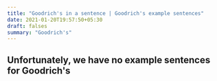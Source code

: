 ```yaml
---
title: "Goodrich's in a sentence | Goodrich's example sentences"
date: 2021-01-20T19:57:50+05:30
draft: falses
summary: "Goodrich's"
---
```

## Unfortunately, we have no example sentences for Goodrich's                 
